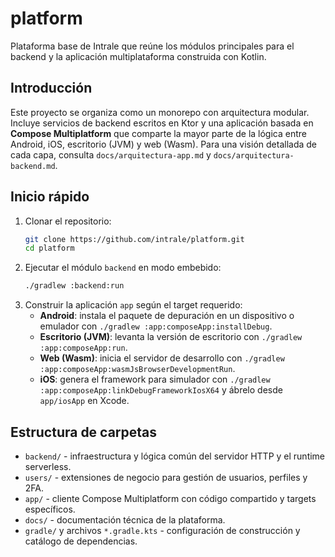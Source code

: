 # platform

Plataforma base de Intrale que reúne los módulos principales para el backend y la aplicación multiplataforma construida con Kotlin.

## Introducción
Este proyecto se organiza como un monorepo con arquitectura modular. Incluye servicios de backend escritos en Ktor y una aplicación basada en **Compose Multiplatform** que comparte la mayor parte de la lógica entre Android, iOS, escritorio (JVM) y web (Wasm). Para una visión detallada de cada capa, consulta `docs/arquitectura-app.md` y `docs/arquitectura-backend.md`.

## Inicio rápido
1. Clonar el repositorio:
   ```bash
   git clone https://github.com/intrale/platform.git
   cd platform
   ```
2. Ejecutar el módulo `backend` en modo embebido:
   ```bash
   ./gradlew :backend:run
   ```
3. Construir la aplicación `app` según el target requerido:
   - **Android**: instala el paquete de depuración en un dispositivo o emulador con `./gradlew :app:composeApp:installDebug`.
   - **Escritorio (JVM)**: levanta la versión de escritorio con `./gradlew :app:composeApp:run`.
   - **Web (Wasm)**: inicia el servidor de desarrollo con `./gradlew :app:composeApp:wasmJsBrowserDevelopmentRun`.
   - **iOS**: genera el framework para simulador con `./gradlew :app:composeApp:linkDebugFrameworkIosX64` y ábrelo desde `app/iosApp` en Xcode.

## Estructura de carpetas
- `backend/` - infraestructura y lógica común del servidor HTTP y el runtime serverless.
- `users/` - extensiones de negocio para gestión de usuarios, perfiles y 2FA.
- `app/` - cliente Compose Multiplatform con código compartido y targets específicos.
- `docs/` - documentación técnica de la plataforma.
- `gradle/` y archivos `*.gradle.kts` - configuración de construcción y catálogo de dependencias.
